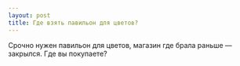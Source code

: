 ```yaml
---
layout: post 
title: Где взять павильон для цветов? 
--- 
```

Срочно нужен павильон для цветов, магазин где брала раньше — закрылся. Где вы покупаете?